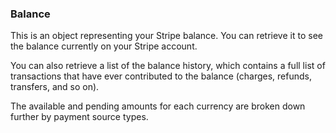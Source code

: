 ### Balance

This is an object representing your Stripe balance. You can retrieve it to see the balance currently on your Stripe account.

You can also retrieve a list of the balance history, which contains a full list of transactions that have ever contributed to the balance (charges, refunds, transfers, and so on).

The available and pending amounts for each currency are broken down further by payment source types.
